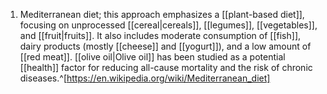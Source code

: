 1. Mediterranean diet; this approach emphasizes a [[plant-based diet]], focusing on unprocessed [[cereal|cereals]], [[legumes]], [[vegetables]], and [[fruit|fruits]]. It also includes moderate consumption of [[fish]], dairy products (mostly [[cheese]] and [[yogurt]]), and a low amount of [[red meat]]. [[olive oil|Olive oil]] has been studied as a potential [[health]] factor for reducing all-cause mortality and the risk of chronic diseases.^[https://en.wikipedia.org/wiki/Mediterranean_diet]
